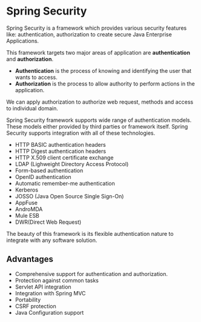 # Spring Security
Spring Security is a framework which provides various security features like: authentication, authorization to create secure Java Enterprise Applications.

This framework targets two major areas of application are **authentication** and **authorization**. 

- **Authentication** is the process of knowing and identifying the user that wants to access.
- **Authorization** is the process to allow authority to perform actions in the application.

We can apply authorization to authorize web request, methods and access to individual domain.

Spring Security framework supports wide range of authentication models. These models either provided by third parties or framework itself. Spring Security supports integration with all of these technologies.

- HTTP BASIC authentication headers
- HTTP Digest authentication headers
- HTTP X.509 client certificate exchange
- LDAP (Lighweight Directory Access Protocol)
- Form-based authentication
- OpenID authentication
- Automatic remember-me authentication
- Kerberos
- JOSSO (Java Open Source Single Sign-On)
- AppFuse
- AndroMDA
- Mule ESB
- DWR(Direct Web Request)

The beauty of this framework is its flexible authentication nature to integrate with any software solution. 

## Advantages

- Comprehensive support for authentication and authorization.
- Protection against common tasks
- Servlet API integration
- Integration with Spring MVC
- Portability
- CSRF protection
- Java Configuration support

